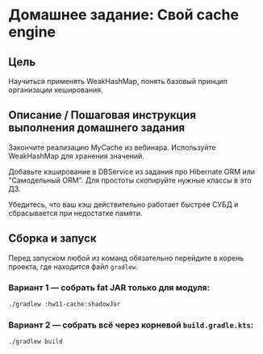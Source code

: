 # Домашнее задание: Свой cache engine
## Цель
Научиться применять WeakHashMap, понять базовый принцип организации кеширования.


## Описание / Пошаговая инструкция выполнения домашнего задания
Закончите реализацию MyCache из вебинара.
Используйте WeakHashMap для хранения значений.

Добавьте кэширование в DBService из задания про Hibernate ORM или "Самодельный ORM".
Для простоты скопируйте нужные классы в это ДЗ.

Убедитесь, что ваш кэш действительно работает быстрее СУБД и сбрасывается при недостатке памяти.

## Сборка и запуск

Перед запуском любой из команд обязательно перейдите в корень проекта, где находится файл `gradlew`.

### Вариант 1 — собрать fat JAR только для модуля:

```bash
./gradlew :hw11-cache:shadowJar
```

### Вариант 2 — собрать всё через корневой `build.gradle.kts`:

```bash
./gradlew build
```